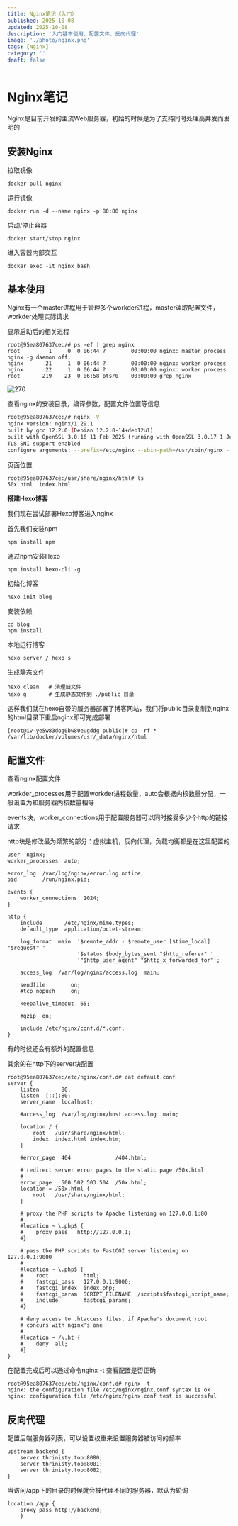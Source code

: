 ```yaml
---
title: Nginx笔记（入门）
published: 2025-10-08
updated: 2025-10-08
description: '入门基本使用、配置文件、反向代理'
image: './photo/nginx.png'
tags: [Nginx]
category: ''
draft: false 
---
```


# Nginx笔记

Nginx是目前开发的主流Web服务器，初始的时候是为了支持同时处理高并发而发明的

## 安装Nginx

拉取镜像

```
docker pull nginx
```

运行镜像

```
docker run -d --name nginx -p 80:80 nginx
```

启动/停止容器

```
docker start/stop nginx
```

进入容器内部交互

```
docker exec -it nginx bash
```



## 基本使用

Nginx有一个master进程用于管理多个workder进程，master读取配置文件，workder处理实际请求

显示启动后的相关进程

```
root@95ea807637ce:/# ps -ef | grep nginx
root         1     0  0 06:44 ?        00:00:00 nginx: master process nginx -g daemon off;
nginx       21     1  0 06:44 ?        00:00:00 nginx: worker process
nginx       22     1  0 06:44 ?        00:00:00 nginx: worker process
root       219    23  0 06:58 pts/0    00:00:00 grep nginx
```

![270](../images/270.png)

查看nginx的安装目录，编译参数，配置文件位置等信息

```bash
root@95ea807637ce:/# nginx -V
nginx version: nginx/1.29.1
built by gcc 12.2.0 (Debian 12.2.0-14+deb12u1) 
built with OpenSSL 3.0.16 11 Feb 2025 (running with OpenSSL 3.0.17 1 Jul 2025)
TLS SNI support enabled
configure arguments: --prefix=/etc/nginx --sbin-path=/usr/sbin/nginx --modules-path=/usr/lib/nginx/modules --conf-path=/etc/nginx/nginx.conf --error-log-path=/var/log/nginx/error.log --http-log-path=/var/log/nginx/access.log --pid-path=/run/nginx.pid --lock-path=/run/nginx.lock --http-client-body-temp-path=/var/cache/nginx/client_temp --http-proxy-temp-path=/var/cache/nginx/proxy_temp --http-fastcgi-temp-path=/var/cache/nginx/fastcgi_temp --http-uwsgi-temp-path=/var/cache/nginx/uwsgi_temp --http-scgi-temp-path=/var/cache/nginx/scgi_temp --user=nginx --group=nginx --with-compat --with-file-aio --with-threads --with-http_addition_module --with-http_auth_request_module --with-http_dav_module --with-http_flv_module --with-http_gunzip_module --with-http_gzip_static_module --with-http_mp4_module --with-http_random_index_module --with-http_realip_module --with-http_secure_link_module --with-http_slice_module --with-http_ssl_module --with-http_stub_status_module --with-http_sub_module --with-http_v2_module --with-http_v3_module --with-mail --with-mail_ssl_module --with-stream --with-stream_realip_module --with-stream_ssl_module --with-stream_ssl_preread_module --with-cc-opt='-g -O2 -ffile-prefix-map=/home/builder/debuild/nginx-1.29.1/debian/debuild-base/nginx-1.29.1=. -fstack-protector-strong -Wformat -Werror=format-security -Wp,-D_FORTIFY_SOURCE=2 -fPIC' --with-ld-opt='-Wl,-z,relro -Wl,-z,now -Wl,--as-needed -pie'
```

页面位置

```
root@95ea807637ce:/usr/share/nginx/html# ls
50x.html  index.html
```



**搭建Hexo博客**

我们现在尝试部署Hexo博客进入nginx

首先我们安装npm

```
npm install npm
```

通过npm安装Hexo

```
npm install hexo-cli -g
```

初始化博客

```
hexo init blog
```

安装依赖

```
cd blog 
npm install
```

本地运行博客

```
hexo server / hexo s
```

生成静态文件

```
hexo clean   # 清理旧文件
hexo g       # 生成静态文件到 ./public 目录
```

这样我们就在hexo自带的服务器部署了博客网站，我们将public目录复制到nginx的html目录下重启nginx即可完成部署

```
[root@iv-ye5w83dog0bw80eugddg public]# cp -rf * /var/lib/docker/volumes/usr/_data/nginx/html
```



## 配置文件

查看nginx配置文件

workder_processes用于配置workder进程数量，auto会根据内核数量分配，一般设置为和服务器内核数量相等

events块，worker_connections用于配置服务器可以同时接受多少个http的链接请求

http块是修改最为频繁的部分：虚拟主机，反向代理，负载均衡都是在这里配置的

```nginx
user  nginx;
worker_processes  auto;

error_log  /var/log/nginx/error.log notice;
pid        /run/nginx.pid;

events {
    worker_connections  1024;
}

http {
    include       /etc/nginx/mime.types;
    default_type  application/octet-stream;

    log_format  main  '$remote_addr - $remote_user [$time_local] "$request" '
                      '$status $body_bytes_sent "$http_referer" '
                      '"$http_user_agent" "$http_x_forwarded_for"';

    access_log  /var/log/nginx/access.log  main;

    sendfile        on;
    #tcp_nopush     on;

    keepalive_timeout  65;

    #gzip  on;

    include /etc/nginx/conf.d/*.conf;
}
```

有的时候还会有额外的配置信息

其余的在http下的server块配置

```nginx
root@95ea807637ce:/etc/nginx/conf.d# cat default.conf
server {
    listen       80;
    listen  [::]:80;
    server_name  localhost;

    #access_log  /var/log/nginx/host.access.log  main;

    location / {
        root   /usr/share/nginx/html;
        index  index.html index.htm;
    }

    #error_page  404              /404.html;

    # redirect server error pages to the static page /50x.html
    #
    error_page   500 502 503 504  /50x.html;
    location = /50x.html {
        root   /usr/share/nginx/html;
    }

    # proxy the PHP scripts to Apache listening on 127.0.0.1:80
    #
    #location ~ \.php$ {
    #    proxy_pass   http://127.0.0.1;
    #}

    # pass the PHP scripts to FastCGI server listening on 127.0.0.1:9000
    #
    #location ~ \.php$ {
    #    root           html;
    #    fastcgi_pass   127.0.0.1:9000;
    #    fastcgi_index  index.php;
    #    fastcgi_param  SCRIPT_FILENAME  /scripts$fastcgi_script_name;
    #    include        fastcgi_params;
    #}

    # deny access to .htaccess files, if Apache's document root
    # concurs with nginx's one
    #
    #location ~ /\.ht {
    #    deny  all;
    #}
}
```

在配置完成后可以通过命令nginx -t 查看配置是否正确

```
root@95ea807637ce:/etc/nginx/conf.d# nginx -t
nginx: the configuration file /etc/nginx/nginx.conf syntax is ok
nginx: configuration file /etc/nginx/nginx.conf test is successful
```



## 反向代理

配置后端服务器列表，可以设置权重来设置服务器被访问的频率

```nginx
upstream backend {
    server thrinisty.top:8080;
    server thrinisty.top:8081;
    server thrinisty.top:8082;
}
```

当访问/app下的目录的时候就会被代理不同的服务器，默认为轮询

```nginx
location /app {
	proxy_pass http://backend;
    }
```

